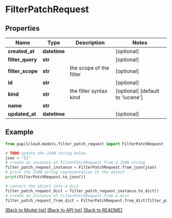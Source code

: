 # FilterPatchRequest


## Properties

Name | Type | Description | Notes
------------ | ------------- | ------------- | -------------
**created_at** | **datetime** |  | [optional] 
**filter_query** | **str** |  | [optional] 
**filter_scope** | **str** | the scope of the filter | [optional] 
**id** | **str** |  | [optional] 
**kind** | **str** | the filter syntax kind | [optional] [default to 'lucene']
**name** | **str** |  | 
**updated_at** | **datetime** |  | [optional] 

## Example

```python
from pupilcloud.models.filter_patch_request import FilterPatchRequest

# TODO update the JSON string below
json = "{}"
# create an instance of FilterPatchRequest from a JSON string
filter_patch_request_instance = FilterPatchRequest.from_json(json)
# print the JSON string representation of the object
print(FilterPatchRequest.to_json())

# convert the object into a dict
filter_patch_request_dict = filter_patch_request_instance.to_dict()
# create an instance of FilterPatchRequest from a dict
filter_patch_request_from_dict = FilterPatchRequest.from_dict(filter_patch_request_dict)
```
[[Back to Model list]](../README.md#documentation-for-models) [[Back to API list]](../README.md#documentation-for-api-endpoints) [[Back to README]](../README.md)


